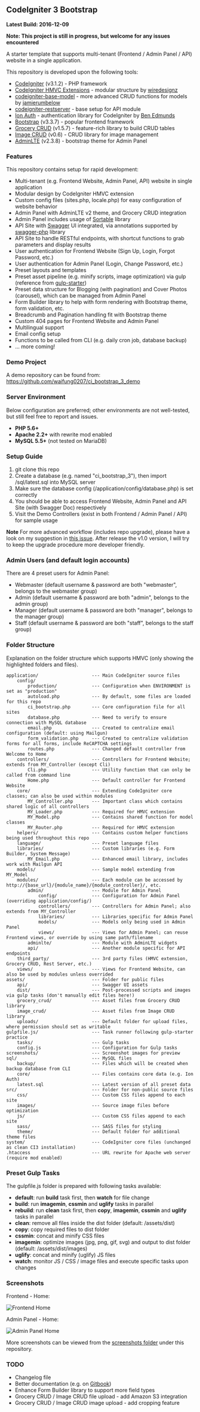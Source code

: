 ## CodeIgniter 3 Bootstrap

**Latest Build: 2016-12-09**

**Note: This project is still in progress, but welcome for any issues encountered**

A starter template that supports multi-tenant (Frontend / Admin Panel / API) website in a single application.

This repository is developed upon the following tools: 
* [CodeIgniter](http://www.codeigniter.com/) (v3.1.2) - PHP framework
* [CodeIgniter HMVC Extensions](https://bitbucket.org/wiredesignz/codeigniter-modular-extensions-hmvc) - modular structure by [wiredesignz](http://wiredesignz.co.nz/)
* [codeigniter-base-model](https://github.com/jamierumbelow/codeigniter-base-model) - more advanced CRUD functions for models by [jamierumbelow](https://github.com/jamierumbelow)
* [codeigniter-restserver](https://github.com/chriskacerguis/codeigniter-restserver) - base setup for API module
* [Ion Auth](http://benedmunds.com/ion_auth/) - authentication library for CodeIgniter by [Ben Edmunds](http://benedmunds.com/)
* [Bootstrap](http://getbootstrap.com/) (v3.3.7) - popular frontend framework
* [Grocery CRUD](http://www.grocerycrud.com/) (v1.5.7) - feature-rich library to build CRUD tables
* [Image CRUD](http://www.grocerycrud.com/image-crud) (v0.6) - CRUD library for image management
* [AdminLTE](https://github.com/almasaeed2010/AdminLTE) (v2.3.8) - bootstrap theme for Admin Panel


### Features

This repository contains setup for rapid development:
* Multi-tenant (e.g. Frontend Website, Admin Panel, API) website in single application
* Modular design by CodeIgniter HMVC extension
* Custom config files (sites.php, locale.php) for easy configuration of website behavior
* Admin Panel with AdminLTE v2 theme, and Grocery CRUD integration
* Admin Panel includes usage of [Sortable](http://rubaxa.github.io/Sortable/) library
* API Site with [Swagger](http://swagger.io/) UI integrated, via annotations supported by [swagger-php](https://github.com/zircote/swagger-php) library
* API Site to handle RESTful endpoints, with shortcut functions to grab parameters and display results
* User authentication for Frontend Website (Sign Up, Login, Forgot Password, etc.)
* User authentication for Admin Panel (Login, Change Password, etc.)
* Preset layouts and templates
* Preset asset pipeline (e.g. minify scripts, image optimization) via gulp (reference from [gulp-starter](https://github.com/greypants/gulp-starter))
* Preset data structure for Blogging (with pagination) and Cover Photos (carousel), which can be managed from Admin Panel
* Form Builder library to help with form rendering with Bootstrap theme, form validation, etc.
* Breadcrumb and Pagination handling fit with Bootstrap theme
* Custom 404 pages for Frontend Website and Admin Panel
* Multilingual support
* Email config setup
* Functions to be called from CLI (e.g. daily cron job, database backup)
* ... more coming!


### Demo Project

A demo repository can be found from: https://github.com/waifung0207/ci_bootstrap_3_demo


### Server Environment

Below configuration are preferred; other environments are not well-tested, but still feel free to report and issues. 

* **PHP 5.6+**
* **Apache 2.2+** with rewrite mod enabled
* **MySQL 5.5+** (not tested on MariaDB)


### Setup Guide

1. git clone this repo
2. Create a database (e.g. named "ci_bootstrap_3"), then import /sql/latest.sql into MySQL server
3. Make sure the database config (/application/config/database.php) is set correctly
4. You should be able to access Frontend Website, Admin Panel and API Site (with Swagger Doc) respectively
5. Visit the Demo Controllers (exist in both Frontend / Admin Panel / API) for sample usage

**Note** For more advanced workflow (includes repo upgrade), please have a look on my suggestion in [this issue](https://github.com/waifung0207/ci_bootstrap_3/issues/42). After release the v1.0 version, I will try to keep the upgrade procedure more developer friendly. 


### Admin Users (and default login accounts)

There are 4 preset users for Admin Panel:

* Webmaster (default username & password are both "webmaster", belongs to the webmaster group)
* Admin (default username & password are both "admin", belongs to the admin group)
* Manager (default username & password are both "manager", belongs to the manager group)
* Staff (default username & password are both "staff", belongs to the staff group)


### Folder Structure

Explanation on the folder structure which supports HMVC (only showing the highlighted folders and files).

```
application/                    --- Main CodeIgniter source files
    config/
        production/             --- Configuration when ENVIRONMENT is set as "production"
        autoload.php            --- By default, some files are loaded for this repo
        ci_bootstrap.php        --- Core configuration file for all sites
        database.php            --- Need to verify to ensure connection with MySQL database
        email.php               --- Created to centralize email configuration (default: using Mailgun)
        form_validation.php     --- Created to centralize validation forms for all forms, include ReCAPTCHA settings
        routes.php              --- Changed default controller from Welcome to Home
    controllers/                --- Controllers for Frontend Website; extends from MY_Controller (except Cli)
        Cli.php                 --- Utility function that can only be called from command line
        Home.php                --- Default controller for Frontend Website
    core/                       --- Extending CodeIgniter core classes; can also be used within modules
        MY_Controller.php       --- Important class which contains shared logic of all controllers
        MY_Loader.php           --- Required for HMVC extension
        MY_Model.php            --- Contains shared function for model classes
        MY_Router.php           --- Required for HMVC extension
    helpers/                    --- Contains custom helper functions being used throughout this repo
    language/                   --- Preset language files
    libraries/                  --- Custom libraries (e.g. Form Builder, System Message)
        MY_Email.php            --- Enhanced email library, includes work with Mailgun API
    models/                     --- Sample model extending from MY_Model
    modules/                    --- Each module can be accessed by http://{base_url}/{module_name}/{module_controller}/, etc.
        admin/                  --- Module for Admin Panel
            config/             --- Configuration for Admin Panel (overriding application/config/)
            controllers/        --- Controllers for Admin Panel; also extends from MY_Controller
            libraries/          --- Libraries specific for Admin Panel
            models/             --- Models only being used in Admin Panel
            views/              --- Views for Admin Panel; can reuse Frontend views, or override by using same path/filename
        adminlte/               --- Module with AdminLTE widgets
        api/                    --- Another module specific for API endpoints
    third_party/				--- 3rd party files (HMVC extension, Grocery CRUD, Rest Server, etc.)
    views/                      --- Views for Frontend Website, can also be used by modules unless overrided
assets/                         --- Folder for public files
    api/                        --- Swagger UI assets
    dist/                       --- Post-processed scripts and images via gulp tasks (don't manually edit files here!)
    grocery_crud/               --- Asset files from Grocery CRUD library
    image_crud/                 --- Asset files from Image CRUD library
    uploads/                    --- Default folder for upload files, where permission should set as writable
gulpfile.js/                    --- Task runner following gulp-starter practice
    tasks/                      --- Gulp tasks
    config.js                   --- Configuration for Gulp tasks
screenshots/                    --- Screenshot images for preview
sql/                            --- MySQL files
    backup/                     --- Files which will be created when backup database from CLI
    core/                       --- Files contains core data (e.g. Ion Auth)
    latest.sql                  --- Latest version of all preset data
src/                            --- Folder for non-public source files
    css/                        --- Custom CSS files append to each site
    images/                     --- Source image files before optimization
    js/                         --- Custom CSS files append to each site
    sass/                       --- SASS files for styling
    theme/                      --- Default folder for additional theme files
system/                         --- CodeIgniter core files (unchanged as clean CI3 installation)
.htaccess                       --- URL rewrite for Apache web server (require mod enabled)
```


### Preset Gulp Tasks

The gulpfile.js folder is prepared with following tasks available:

* **default**: run **build** task first, then **watch** for file change
* **build**: run **imagemin**, **cssmin** and **uglify** tasks in parallel
* **rebuild**: run **clean** task first, then **copy**, **imagemin**, **cssmin** and **uglify** tasks in parallel
* **clean**: remove all files inside the dist folder (default: /assets/dist)
* **copy**: copy required files to dist folder
* **cssmin**: concat and minify CSS files
* **imagemin**: optimize images (jpg, png, gif, svg) and output to dist folder (default: /assets/dist/images)
* **uglify**: concat and minify (uglify) JS files
* **watch**: monitor JS / CSS / image files and execute specific tasks upon changes


### Screenshots

Frontend - Home: 

![](screenshots/frontend_home.png "Frontend Home")

Admin Panel - Home: 

![](screenshots/admin_home.png "Admin Panel Home")

More screenshots can be viewed from the [screenshots folder](https://github.com/waifung0207/ci_bootstrap_3/blob/master/screenshots/) under this repository.


### TODO

* Changelog file
* Better documentation (e.g. on [Gitbook](http://gitbook.com/))
* Enhance Form Builder library to support more field types
* Grocery CRUD / Image CRUD file upload - add Amazon S3 integration
* Grocery CRUD / Image CRUD image upload - add cropping feature
